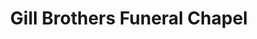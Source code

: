 ---
title: "Gill Brothers Funeral Chapel"
url: /new-hope/gill-brothers-funeral-chapel/
shop: Bestattungen
---
